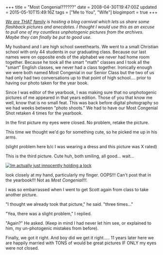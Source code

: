 +++
title = "Most Congenial??????"
date = 2008-04-30T19:47:00Z
updated = 2015-05-10T15:49:16Z
tags = ["Me to You", "Wife"]
blogimport = true 
+++

_[We are THAT family](http://weareTHATfamily.com) is hosting a blog carnival which lets us share some flashback pictures and anecdotes.  I thought I would use this as an excuse to pull one of my countless unphotogenic pictures from the archives.  Maybe they can finally be put to good use._  

My husband and I are high school sweethearts.  We went to a small Christian school with only 44 students in our graduating class.  Because our last names were on opposite ends of the alphabet we never had home room together.  Because he took all the smart "math" classes and I took all the "smart" English classes, we never had a class together.  Ironically enough we were both named Most Congenial in our Senior Class but the two of us had only had two conversations up to that point of high school.... prior to having our photo taken for the year book.  

Since I was editor of the yearbook, I was making sure that no unphotogenic pictures of me appeared in that years edition.  Those of you that know me well, know that is no small feat.  This was back before digital photography so we had weeks between "photo shoots."  We had to have our Most Congenial Shot retaken 4 times for the yearbook.  

In the first picture my eyes were closed.  No problem, retake the picture.  

This time we thought we'd go for something cute, so he picked me up in his arms.  

(slight problem here b/c I was wearing a dress and this picture was X rated)  

This is the third picture.  Cute huh, both smiling, all good... wait...  

[![Im actually just innocently holding a lock](https://latc.s3.amazonaws.com/wp-content/uploads/2008/04/not-so-congenial-276x300.jpg "Im actually just innocently holding a lock")](https://latc.s3.amazonaws.com/wp-content/uploads/2008/04/not-so-congenial.jpg)

look closely at my hand, particularly my finger.  OOPS!!!  Can't post that in the yearbook!!!  Not as _Most Congenial!!!._  

I was so embarrassed when I went to get Scott again from class to take another picture.  

"I thought we already took that picture,"  he said. "three times..."  

"Yea, there was a slight problem,"  I replied.  

"Again?"  He asked.  (Keep in mind I had never let him see, or explained to him, my un-photogenic mistakes from before).  

Finally, we got it right.  And boy did we get it right..... 11 years later here we are happily married with TONS of would be great pictures IF ONLY my eyes were not closed.
